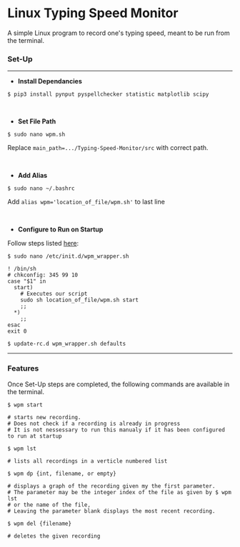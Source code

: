 # Linux Typing Speed Monitor
A simple Linux program to record one's typing speed, meant to be run from the terminal.

### Set-Up
***
* **Install Dependancies** 
```
$ pip3 install pynput pyspellchecker statistic matplotlib scipy
```
&nbsp;
* **Set File Path** 
```
$ sudo nano wpm.sh
```
Replace ```main_path=.../Typing-Speed-Monitor/src``` with correct path.

&nbsp;
* **Add Alias**
```
$ sudo nano ~/.bashrc
```
Add ```alias wpm='location_of_file/wpm.sh'``` to last line

&nbsp;
* **Configure to Run on Startup**

Follow steps listed [here](https://www.baeldung.com/linux/run-script-on-startup#3-using-initd):
```
$ sudo nano /etc/init.d/wpm_wrapper.sh
```
```
! /bin/sh
# chkconfig: 345 99 10
case "$1" in
  start)
    # Executes our script
    sudo sh location_of_file/wpm.sh start
    ;;
  *)
    ;;
esac
exit 0
```
```
$ update-rc.d wpm_wrapper.sh defaults
```
***
### Features
Once Set-Up steps are completed, the following commands are available in the terminal.
```
$ wpm start

# starts new recording. 
# Does not check if a recording is already in progress
# It is not nessessary to run this manualy if it has been configured to run at startup
```
```
$ wpm lst

# lists all recordings in a verticle numbered list
```
```
$ wpm dp {int, filename, or empty}

# displays a graph of the recording given my the first parameter.
# The parameter may be the integer index of the file as given by $ wpm lst
# or the name of the file,
# Leaving the parameter blank displays the most recent recording.
```
```
$ wpm del {filename}

# deletes the given recording
```